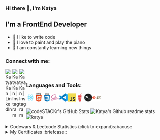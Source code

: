 ### Hi there 👋, I'm Katya

## I'm a FrontEnd Developer

- 💪 I like to write code
- 🎉 I love to paint and play the piano
- 🥅 I am constantly learning new things

### Connect with me:


[<img align="left" alt="KatyaKan | LinkedIn" width="22px" src="https://cdn.jsdelivr.net/npm/simple-icons@v3/icons/linkedin.svg" />][linkedin]
[<img align="left" alt="KatyaKan | Instagram" width="22px" src="https://cdn.jsdelivr.net/npm/simple-icons@v3/icons/instagram.svg" />][instagram]
[<img align="left" alt="KatyaKan | Instagram" width="22px" src="https://cdn.jsdelivr.net/npm/simple-icons@v3/icons/telegram.svg" />][telegram]
<br />

### Languages and Tools:

<img align="left" alt="React" width="26px" src="https://raw.githubusercontent.com/github/explore/80688e429a7d4ef2fca1e82350fe8e3517d3494d/topics/react/react.png" />
<img align="left" alt="HTML5" width="26px" src="https://raw.githubusercontent.com/github/explore/80688e429a7d4ef2fca1e82350fe8e3517d3494d/topics/html/html.png" />
<img align="left" alt="CSS3" width="26px" src="https://raw.githubusercontent.com/github/explore/80688e429a7d4ef2fca1e82350fe8e3517d3494d/topics/css/css.png" />
<img align="left" alt="Sass" width="26px" src="https://raw.githubusercontent.com/github/explore/80688e429a7d4ef2fca1e82350fe8e3517d3494d/topics/sass/sass.png" />
<img align="left" alt="Visual Studio Code" width="26px" src="https://raw.githubusercontent.com/github/explore/80688e429a7d4ef2fca1e82350fe8e3517d3494d/topics/visual-studio-code/visual-studio-code.png" />
<img align="left" alt="JavaScript" width="26px" src="https://raw.githubusercontent.com/github/explore/80688e429a7d4ef2fca1e82350fe8e3517d3494d/topics/javascript/javascript.png" />
<img align="left" alt="Visual Studio Code" width="26px" src="https://raw.githubusercontent.com/github/explore/80688e429a7d4ef2fca1e82350fe8e3517d3494d/topics/gulp/gulp.png" />
<img align="left" alt="Visual Studio Code" width="26px" src="https://raw.githubusercontent.com/github/explore/80688e429a7d4ef2fca1e82350fe8e3517d3494d/topics/terminal/terminal.png" />
<img align="left" alt="Visual Studio Code" width="26px" src="https://raw.githubusercontent.com/github/explore/80688e429a7d4ef2fca1e82350fe8e3517d3494d/topics/git/git.png" />
<br />
<br />



 <img  height="120em"  alt="codeSTACKr's GitHub Stats" src="https://github-readme-stats.vercel.app/api/top-langs/?username=katyakan&theme=jolly&langs_count=8&layout=compact" />  <img height="120em" src="https://github-readme-stats.vercel.app/api?username=katyakan&theme=jolly&show_icons=true" alt="Katya's Github readme stats"> <img height="120em" src="http://github-readme-streak-stats.herokuapp.com?user=katyakan&&theme=jolly&show_icons=true" alt="katya"/>


<details>
  <summary>Codewars & Leetcode Statistics (click to expand):abacus::</summary>
   <br>
    
![leetcode](https://badges.peiyuan.ch/leetcode/Katya_kan/solved?difficulty=all) ![codewars](https://www.codewars.com/users/rsschool_eb945d8bcfc74012/badges/micro)
  
</details>
<details>
  <summary>My Certificates :briefcase::</summary>
   <br>
    
[<img height="100px" width="140px" src="https://user-images.githubusercontent.com/106536102/229682741-115f5a95-c135-4889-88d1-f7a115d64399.png"/>][codeacademy]
[<img height="100px" width="140px" src="https://user-images.githubusercontent.com/106536102/229683214-738f99fb-3d73-4de2-8e80-d9bf8233c646.png"/>][freecodecamp-js]
  
</details>


[linkedin]: https://www.linkedin.com/in/ekaterina-kan/
[instagram]: https://www.instagram.com/katyakan_/
[telegram]: https://t.me/kankatya/
[codeacademy]: https://www.codecademy.com/profiles/Ekaterina_Kan/certificates/705dcb15de0da4dd9d9fc4f3274b430e/
[freecodecamp-js]: https://www.freecodecamp.org/certification/kitmad/javascript-algorithms-and-data-structures/
